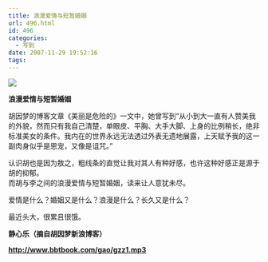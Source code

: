 ```yaml
---
title: 浪漫爱情与短暂婚姻
url: 496.html
id: 496
categories:
  - 写到
date: 2007-11-29 19:52:16
tags:
---
```


![](http://photo.guolaijie.com/rooufer/attachments/month_0711/y20071129195133.jpg)  
  

**浪漫爱情与短暂婚姻**

  
胡因梦的博客文章《美丽是危险的》一文中，她曾写到“从小到大一直有人赞美我的外貌，然而只有我自己清楚，单眼皮、平胸、大手大脚、上身的比例稍长，绝非标准美女的条件。我内在的世界永远无法透过外表无遗地展露，上天赋予我的这一副肉身似乎是恩宠，又像是诅咒。”  
  
认识胡也是因为敖之，粗线条的直觉让我对其人有种好感，也许这种好感正是源于胡的抑郁。  
而胡与李之间的浪漫爱情与短暂婚姻，读来让人意犹未尽。  
  
爱情是什么？婚姻又是什么？浪漫是什么？长久又是什么？  
  
最近头大，很累且很饿。  
  
  
**静心乐（摘自胡因梦新浪博客）**  
  
**http://www.bbtbook.com/gao/gzz1.mp3**